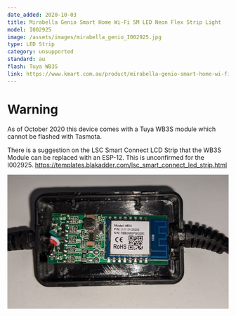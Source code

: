 ```yaml
---
date_added: 2020-10-03
title: Mirabella Genio Smart Home Wi-Fi 5M LED Neon Flex Strip Light
model: I002925
image: /assets/images/mirabella_genio_I002925.jpg
type: LED Strip
category: unsupported
standard: au
flash: Tuya WB3S
link: https://www.kmart.com.au/product/mirabella-genio-smart-home-wi-fi-5m-led-neon-flex-strip-light/3188309
---
```


# Warning
As of October 2020 this device comes with a Tuya WB3S module which cannot be flashed with Tasmota.

There is a suggestion on the LSC Smart Connect LCD Strip that the WB3S Module can be replaced with an ESP-12. This is unconfirmed for the I002925.
https://templates.blakadder.com/lsc_smart_connect_led_strip.html

![](/assets/images/mirabella_genio_I002925_wb3s.jpg)
